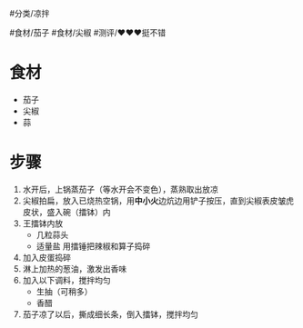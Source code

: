 #分类/凉拌  
 
#食材/茄子 #食材/尖椒 
#测评/❤️❤️❤️挺不错

# 食材
- 茄子
- 尖椒
- 蒜

# 步骤
1. 水开后，上锅蒸茄子（等水开会不变色），蒸熟取出放凉
2. 尖椒拍扁，放入已烧热空锅，用**中小火**边炕边用铲子按压，直到尖椒表皮皱虎皮状，盛入碗（擂钵）内
3. 王擂钵内放
   - 几粒蒜头
   - 适量盐
    用擂锤把辣椒和算子捣碎
4. 加入皮蛋捣碎
5. 淋上加热的葱油，激发出香味
6. 加入以下调料，搅拌均匀
   - 生抽（可稍多）
   - 香醋
1. 茄子凉了以后，撕成细长条，倒入擂钵，搅拌均匀